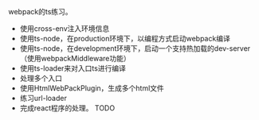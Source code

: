 
webpack的ts练习。

- 使用cross-env注入环境信息
- 使用ts-node，在production环境下，以编程方式启动webpack编译
- 使用ts-node，在development环境下，启动一个支持热加载的dev-server（使用webpackMiddleware功能） 
- 使用ts-loader来对入口ts进行编译
- 处理多个入口
- 使用HtmlWebPackPlugin，生成多个html文件
- 练习url-loader 
- 完成react程序的处理。 TODO